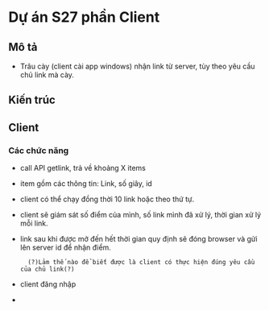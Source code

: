 # Dự án S27 phần Client

## Mô tả

- Trâu cày (client cài app windows) nhận link từ server, tùy theo yêu cầu chủ link mà cày.
## Kiến trúc

## Client
### Các chức năng
- call API getlink, trả về khoảng X items 
- item gồm các thông tin:  Link, số giây, id
- client có thể chạy đồng thời 10 link hoặc theo thứ tự.
- client sẽ giám sát số điểm của mình, số link mình đã xử lý, thời gian xử lý mỗi link. 
- link sau khi được mở đến hết thời gian quy định sẽ đóng browser và gửi lên server id để nhận điểm. 
 

        (?)Lảm thế nào để biết được là client có thực hiện đúng yêu cầu của chủ link(?) 

- client đăng nhập
- 

